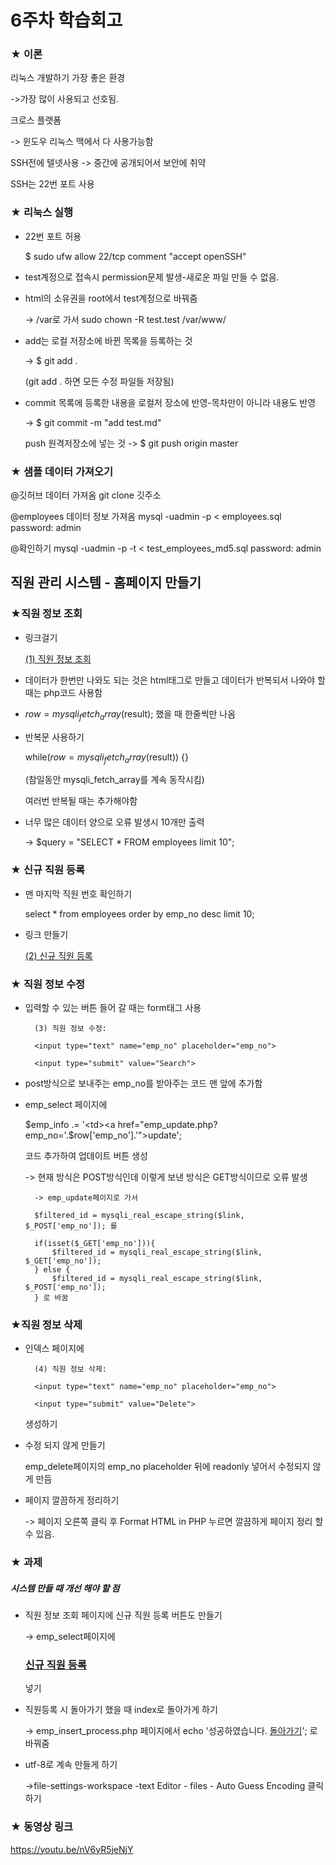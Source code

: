 # 6주차 학습회고

### ★ 이론

리눅스 개발하기 가장 좋은 환경

->가장 많이 사용되고 선호됨.


크로스 플랫폼

-> 윈도우 리눅스 맥에서 다 사용가능함


SSH전에 텔넷사용 -> 중간에 공개되어서 보안에 취약

SSH는 22번 포트 사용


### ★ 리눅스 실행

* 22번 포트 허용

  $ sudo ufw allow 22/tcp comment "accept openSSH"


* test계정으로 접속시 permission문제 발생-새로운 파일 만들 수 없음.

* html의 소유권을 root에서 test계정으로 바꿔줌
 
  -> /var로 가서 sudo chown -R test.test /var/www/


* add는 로컬 저장소에 바뀐 목록을 등록하는 것 

  -> $ git add .

  (git add . 하면 모든 수정 파일들 저장됨)


* commit 목록에 등록한 내용을 로컬저 장소에 반영-목차만이 아니라 내용도 반영

  -> $ git commit -m "add test.md"

  push 원격저장소에 넣는 것 -> $ git push origin master



### ★ 샘플 데이터 가져오기

@깃허브 데이터 가져옴
git clone 깃주소

@employees 데이터 정보 가져옴
mysql -uadmin -p < employees.sql
password: admin

@확인하기
mysql -uadmin -p -t < test_employees_md5.sql
password: admin



## 직원 관리 시스템 - 홈페이지 만들기

### ★직원 정보 조회

* 링크걸기

  <a href="emp_select.php">(1) 직원 정보 조회</a><br>


* 데이터가 한번만 나와도 되는 것은 html태그로 만들고 데이터가 반복되서 나와야 할 때는 php코드 사용함


* $row = mysqli_fetch_array($result); 했을 때 한줄씩만 나옴

* 반복문 사용하기

  while($row = mysqli_fetch_array($result)) {}

  (참일동안 mysqli_fetch_array를 계속 동작시킴)

  여러번 반복될 때는 <tr>추가해야함


* 너무 많은 데이터 양으로 오류 발생시 10개만 출력

  -> $query = "SELECT * FROM employees limit 10";



### ★ 신규 직원 등록

* 맨 마지막 직원 번호 확인하기

  select * from employees order by emp_no desc limit 10;

* 링크 만들기

  <a href="emp_insert.php">(2) 신규 직원 등록</a><br>



### ★ 직원 정보 수정

* 입력할 수 있는 버튼 들어 갈 때는 form태그 사용

  <form action="emp_update.php" method="POST">
  
        (3) 직원 정보 수정:
        
        <input type="text" name="emp_no" placeholder="emp_no">
        
        <input type="submit" value="Search">
        
  </form>


* post방식으로 보내주는 emp_no를 받아주는 코드 맨 앞에 추가함


* emp_select 페이지에

  $emp_info .= '<td><a href="emp_update.php?emp_no='.$row['emp_no'].'">update</a></td>';

  코드 추가하여 업데이트 버튼 생성

    -> 현재 방식은 POST방식인데 이렇게 보낸 방식은 GET방식이므로 오류 발생
	
        -> emp_update페이지로 가서
      
        $filtered_id = mysqli_real_escape_string($link, $_POST['emp_no']); 를
    
        if(isset($_GET['emp_no'])){
            $filtered_id = mysqli_real_escape_string($link, $_GET['emp_no']);
        } else {
            $filtered_id = mysqli_real_escape_string($link, $_POST['emp_no']);        
        } 로 바꿈



### ★직원 정보 삭제

* 인덱스 페이지에

  <form action="emp_delete.php" method="POST">
        
        (4) 직원 정보 삭제:
        
        <input type="text" name="emp_no" placeholder="emp_no">
        
        <input type="submit" value="Delete">

  </form>  생성하기


* 수정 되지 않게 만들기

  emp_delete페이지의 emp_no placeholder 뒤에 readonly 넣어서 수정되지 않게 만듬



* 페이지 깔끔하게 정리하기 
  
  -> 페이지 오른쪽 클릭 후 Format HTML in PHP 누르면 깔끔하게 페이지 정리 할 수 있음.



### ★ 과제

##### 시스템 만들 때 개선 해야 할 점

* 직원 정보 조회 페이지에 신규 직원 등록 버튼도 만들기

	-> emp_select페이지에  <h3><a href="emp_insert.php"> 신규 직원 등록 </a></h3> 넣기
	
* 직원등록 시 돌아가기 했을 때 index로 돌아가게 하기

	-> emp_insert_process.php 페이지에서 echo '성공하였습니다. <a href="index.php">돌아가기</a>'; 로 바꿔줌
	
* utf-8로 계속 만들게 하기 

	->file-settings-workspace -text Editor - files - Auto Guess Encoding 클릭하기
  
  
  
### ★ 동영상 링크
  
  <https://youtu.be/nV6yR5jeNjY>

